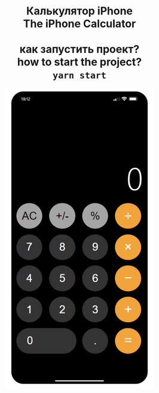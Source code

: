<div align="center"> 

# Калькулятор iPhone <br/> The iPhone Calculator <br/> <br/> как запустить проект? <br/> how to start the project? <br/> `yarn start` <br/>
<img src="https://github.com/e-doschechnikova/Calculator-app/blob/main/intro-project/main.PNG?raw=true" width="400px" height="800px"/> 
</div>
